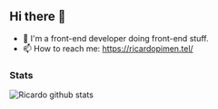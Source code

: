 ## Hi there 👋

- 🔭 I'm a front-end developer doing front-end stuff.
- 📫 How to reach me: https://ricardopimen.tel/
<!--
**ricardojrgpimentel/ricardojrgpimentel** is a ✨ _special_ ✨ repository because its `README.md` (this file) appears on your GitHub profile.

Here are some ideas to get you started:


- 🌱 I’m currently learning ...
- 👯 I’m looking to collaborate on ...
- 🤔 I’m looking for help with ...
- 💬 Ask me about ...
- 📫 How to reach me: ...
- 😄 Pronouns: ...
- ⚡ Fun fact: ...
-->

### Stats

![Ricardo github stats](https://github-readme-stats.vercel.app/api?username=ricardojrgpimentel&show_icons=true&theme=onedark)

